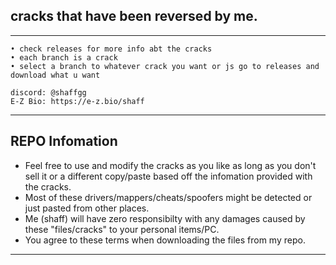 ## **cracks that have been reversed by me.**

--- 

	• check releases for more info abt the cracks
	• each branch is a crack
	• select a branch to whatever crack you want or js go to releases and download what u want

	discord: @shaffgg
	E-Z Bio: https://e-z.bio/shaff
--- 



## **REPO Infomation**
- Feel free to use and modify the cracks as you like as long as you don't sell it or a different copy/paste based off the infomation provided with the cracks.
- Most of these drivers/mappers/cheats/spoofers might be detected or just pasted from other places. 
-	Me (shaff) will have zero responsibilty with any damages caused by these "files/cracks" to your personal items/PC.
-	You agree to these terms when downloading the files from my repo.

 --- 
